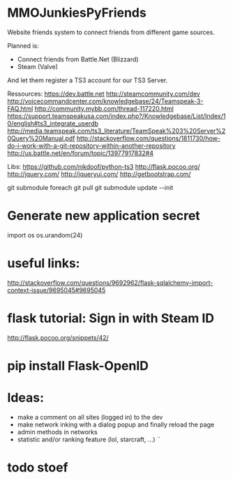 MMOJunkiesPyFriends
===================

Website friends system to connect friends from different game sources.

Planned is:
- Connect friends from Battle.Net (Blizzard)
- Steam (Valve)

And let them register a TS3 account for our TS3 Server.


Ressources:
https://dev.battle.net
http://steamcommunity.com/dev
http://voicecommandcenter.com/knowledgebase/24/Teamspeak-3-FAQ.html
http://community.mybb.com/thread-117220.html
https://support.teamspeakusa.com/index.php?/Knowledgebase/List/Index/10/english#ts3_integrate_userdb
http://media.teamspeak.com/ts3_literature/TeamSpeak%203%20Server%20Query%20Manual.pdf
http://stackoverflow.com/questions/1811730/how-do-i-work-with-a-git-repository-within-another-repository
http://us.battle.net/en/forum/topic/13977917832#4

Libs:
https://github.com/nikdoof/python-ts3
http://flask.pocoo.org/
http://jquery.com/
http://jqueryui.com/
http://getbootstrap.com/

git submodule foreach git pull
git submodule update --init

# Generate new application secret
import os
os.urandom(24) 

# useful links:
http://stackoverflow.com/questions/9692962/flask-sqlalchemy-import-context-issue/9695045#9695045

# flask tutorial: Sign in with Steam ID
http://flask.pocoo.org/snippets/42/
#  pip install Flask-OpenID

# Ideas:
- make a comment on all sites (logged in) to the dev
- make network inking with a dialog popup and finally reload the page
- admin methods in networks
- statistic and/or ranking feature (lol, starcraft, ...)
¨
# todo stoef